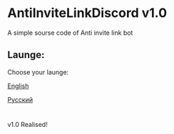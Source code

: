 # AntiInviteLinkDiscord v1.0

A simple sourse code of Anti invite link bot

## Launge:
Choose your launge:

[English](launge_rm/eng.md)

[Русский](launge_rm/ru.md)

#

v1.0 Realised!
